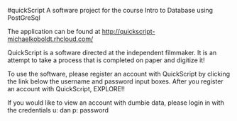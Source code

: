 #quickScript
A software project for the course Intro to Database using PostGreSql

The application can be found at http://quickscript-michaelkoboldt.rhcloud.com/

QuickScript is a software directed at the independent filmmaker. It is an attempt to take a process that is completed on paper and digitize it!

To use the software, please register an account with QuickScript by clicking the link below the username and password input boxes. After you register an account with QuickScript, EXPLORE!!

If you would like to view an account with dumbie data, please login in with the credentials u: dan p: password



